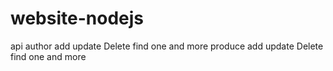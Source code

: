 # website-nodejs
api
  author
    add
    update
    Delete
    find one and more
  produce
    add
    update
    Delete
    find one and more
   


